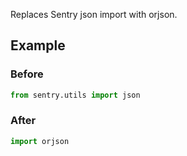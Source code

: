 
Replaces Sentry json import with orjson.

## Example

### Before

```python
from sentry.utils import json
```

### After

```python
import orjson
```

